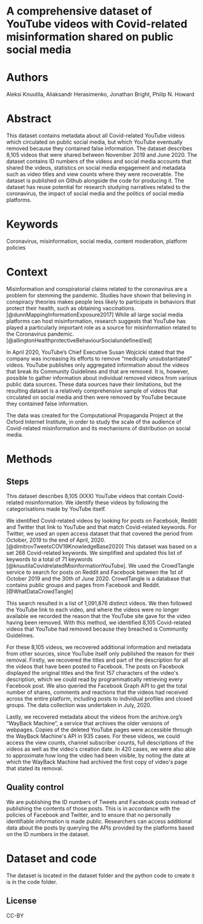 # A comprehensive dataset of YouTube videos with Covid-related misinformation shared on public social media

# Authors

Aleksi Knuutila, Aliaksandr Herasimenko, Jonathan Bright, Philip N. Howard

# Abstract

This dataset contains metadata about all Covid-related YouTube videos which circulated on public social media, but which YouTube eventually removed because they contained false information. The dataset describes 8,105 videos that were shared between November 2019 and June 2020.  The dataset contains ID numbers of the videos and social media accounts that shared the videos, statistics on social media engagement and metadata such as video titles and view counts where they were recoverable. The dataset is published on Github alongside the code for producing it. The dataset has reuse potential for research studying narratives related to the coronavirus, the impact of social media and the politics of social media platforms.

# Keywords

Coronavirus, misinformation, social media, content moderation, platform policies

# Context

Misinformation and conspiratorial claims related to the coronavirus are a problem for stemming the pandemic. Studies have shown that believing in conspiracy theories makes people less likely to participate in behaviors that protect their health, such as obtaining vaccinations.[@dunnMappingInformationExposure2017] While all large social media platforms can host misinformation, research suggests that YouTube has played a particularly important role as a source for misinformation related to the Coronavirus pandemic.[@allingtonHealthprotectiveBehaviourSocialundefined/ed]

In April 2020, YouTube’s Chief Executive Susan Wojcicki stated that the company was increasing its efforts to remove “medically unsubstantiated” videos. YouTube publishes only aggregated information about the videos that break its Community Guidelines and that are removed. It is, however, possible to gather information about individual removed videos from various public data sources. These data sources have their limitations, but the resulting dataset is a relatively comprehensive sample of videos that circulated on social media and then were removed by YouTube because they contained false information.

The data was created for the Computational Propaganda Project at the Oxford Internet Institute, in order to study the scale of the audience of Covid-related misinformation and its mechanisms of distribution on social media.

# Methods

## Steps

This dataset describes 8,105 (XXX) YouTube videos that contain Covid-related misinformation. We identify these videos by following the categorisations made by YouTube itself.

We identified Covid-related videos by looking for posts on Facebook, Reddit and Twitter that link to YouTube and that match Covid-related keywords. For Twitter, we used an open access dataset that that covered the period from October, 2019 to the end of April, 2020.[@dimitrovTweetsCOV19KnowledgeBase2020] This dataset was based on a set 268 Covid-related keywords. We simplified and updated this list of keywords to a total of 71 keywords [@knuutilaCovidrelatedMisinformationYouTube]. We used the CrowdTangle service to search for posts on Reddit and Facebook between the 1st of October 2019 and the 30th of June 2020. CrowdTangle is a database that contains public groups and pages from Facebook and Reddit.[@WhatDataCrowdTangle]

This search resulted in a list of 1,091,876 distinct videos. We then followed the YouTube link to each video, and where the videos were no longer available we recorded the reason that the YouTube site gave for the video having been removed. With this method, we identified 8,105 Covid-related videos that YouTube had removed because they breached is Community Guidelines.

For these 8,105 videos, we recovered additional information and metadata from other sources, since YouTube itself only published the reason for their removal. Firstly, we recovered the titles and part of the description for all the videos that have been posted to Facebook. The posts on Facebook displayed the original titles and the first 157 characters of the video's description, which we could read by programmatically retrieving every Facebook post. We also queried the Facebook Graph API to get the total number of shares, comments and reactions that the videos had received across the entire platform, including posts to individual profiles and closed groups. The data collection was undertaken in July, 2020.

Lastly, we recovered metadata about the videos from the archive.org’s “WayBack Machine”, a service that archives the older versions of webpages. Copies of the deleted YouTube pages were accessible through the WayBack Machine's API in 935 cases. For these videos, we could access the view counts, channel subscriber counts, full descriptions of the videos as well as the video's creation date. In 420 cases, we were also able to approximate how long the video had been visible, by noting the date at which the WayBack Machine had archived the first copy of video's page that stated its removal.

## Quality control

We are publishing the ID numbers of Tweets and Facebook posts instead of publishing the contents of those posts. This is in accordance with the policies of Facebook and Twitter, and to ensure that no personally identifiable information is made public. Researchers can access additional data about the posts by querying the APIs provided by the platforms based on the ID numbers in the dataset.

# Dataset and code

The dataset is located in the dataset folder and the python code to create it is in the code folder.

## License

CC-BY